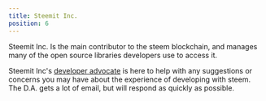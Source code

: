 ```yaml
---
title: Steemit Inc.
position: 6
---
```


Steemit Inc. Is the main contributor to the steem blockchain, 
and manages many of the open source libraries developers use to access it.

Steemit Inc's [developer advocate](mailto:da@steemit.com) is here to help 
with any suggestions or concerns you may have about the experience of 
developing with steem. The D.A. gets a lot of email, but will respond as quickly as possible.  

